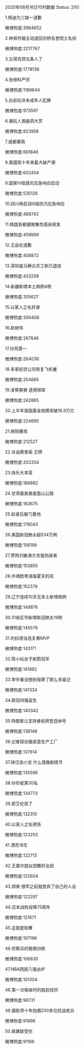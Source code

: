 2020年08月16日10时数据
Status: 200

1.杨迪为三缺一道歉

微博热度:3994652

2.林郑月娥主动退回剑桥名誉院士名衔

微博热度:2217767

3.又得去捞五条人了

微博热度:1778136

4.张继科严厉

微博热度:1189644

5.白岩松评未成年人犯罪

微博热度:973597

6.潮玩人类脑洞大赏

微博热度:823958

7.成都暴雨

微博热度:661849

8.美国现十年来最大破产潮

微博热度:602454

9.国家Ⅳ级救灾应急响应启动

微博热度:535126

10.四川再启动III级防汛应急响应

微博热度:488743

11.韩国首都圈聚集性感染频发

微博热度:459999

12.王岳伦道歉

微博热度:458872

13.深圳盒马确诊员工称已退烧

微博热度:433258

14.新疆新增本土病例4例

微博热度:305627

15.以家人之名好虐

微博热度:300406

16.赵继伟

微博热度:267646

17.孙芮第一

微博热度:264036

18.多家航空公司恢复飞机餐

微博热度:254885

19.凌霄舅舅 道德绑架

微博热度:242865

20.上半年我国基金规模突破16.9万亿

微博热度:224695

21.绵阳暴雨

微博热度:212527

22.肖战黄景瑜 王牌

微博热度:202334

23.快乐大本营

微博热度:186882

24.甘肃最美悬崖盘山公路

微博热度:183675

25.赵睿后脑勺着地

微博热度:178043

26.美国新冠肺炎超534万例

微博热度:156199

27.贾玲刘敏涛方言版伪装者

微博热度:153855

28.许靖韵粤语版夏天的风

微博热度:152378

29.辽宁连续10天无本土新增病例

微博热度:149876

30.31省区市新增新冠肺炎19例

微博热度:145579

31.利拉德当选复赛MVP

微博热度:143171

32.陈小纭女子射箭冠军

微博热度:141882

33.李宇春没想到得罪了那么多娱记

微博热度:141334

34.欧冠四强诞生

微博热度:140342

35.特朗普让支持者给拜登选绰号

微博热度:138148

36.记者探访俄疫苗生产工厂

微博热度:137614

37.钟汉良小宝 什么偶像剧情节

微博热度:135596

38.孙珍妮第30名

微博热度:134773

39.郭艾伦哭了

微博热度:132310

40.以家人之名预告

微博热度:123253

41.漂亮书生

微博热度:122713

42.王嘉尔跳女团舞好会扭

微博热度:122604

43.郑爽 很早之前就放弃了自己的人设

微博热度:122297

44.日本战败投降75周年

微博热度:121671

45.这就是街舞

微博热度:107196

46.侦察兵的极限训练

微博热度:106630

47.NBA西部八强出炉

微博热度:101304

48.第一次相亲时的尴尬经历

微博热度:98731

49.摄影师十年拍摄200多位抗战老兵

微博热度:91896

50.易建联受伤

微博热度:91166

